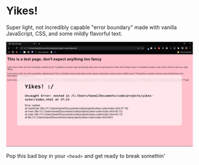 # Yikes!

Super light, not incredibly capable "error boundary" made with vanilla JavaScript, CSS, and some mildly flavorful text.

![Yikes Error Message](./assets/Main.PNG "Yikes!")

Pop this bad boy in your `<head>` and get ready to break somethin'